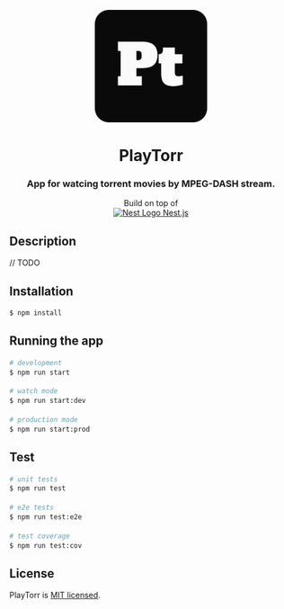 <p align="center">
  <img src="https://raw.githubusercontent.com/Sergeypro91/playtorr/d994e4ad74639da77523100a34ddcd45d56454ca/pt.svg" width="200" alt="PlayTorr Logo" />
</p>

[circleci-image]: ./idea/pt.svg

<h1 align="center">PlayTorr</h1>
<h3 align="center">App for watcing torrent movies by MPEG-DASH stream.</h3>
<p align="center">Build on top of <br /><a href="http://nestjs.com/" target="blank"><img src="https://nestjs.com/img/logo-small.svg" width="16" alt="Nest Logo" /> Nest.js</a></p>

## Description

// TODO

## Installation

```bash
$ npm install
```

## Running the app

```bash
# development
$ npm run start

# watch mode
$ npm run start:dev

# production mode
$ npm run start:prod
```

## Test

```bash
# unit tests
$ npm run test

# e2e tests
$ npm run test:e2e

# test coverage
$ npm run test:cov
```

## License

PlayTorr is [MIT licensed](LICENSE).
